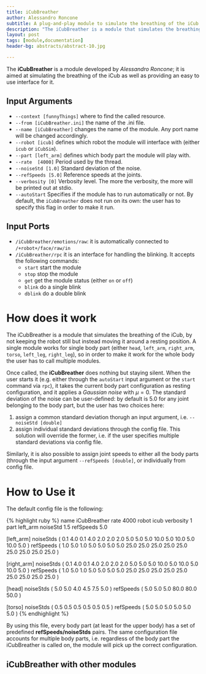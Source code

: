 ```yaml
---
title: iCubBreather
author: Alessandro Roncone
subtitle: A plug-and-play module to simulate the breathing of the iCub.
description: "The iCubBreather is a module that simulates the breathing of the iCub, by not keeping the robot still but instead moving it around a resting position."
layout: post
tags: [module,documentation]
header-bg: abstracts/abstract-10.jpg

---
```


The **iCubBreather** is a module developed by *Alessandro Roncone*; it is aimed at simulating the breathing of the iCub as well as providing an easy to use interface for it.

## Input Arguments
* `--context [funnyThings]`   where to find the called resource.
* `--from [iCubBreather.ini]` the name of the .ini file.
* `--name [iCubBreather]`     changes the name of the module. Any port name will be changed accordingly.
* `--robot [icub]`            defines which robot the module will interface with (either `icub` or `iCubSim`).
* `--part [left_arm]`         defines which body part the module will play with.
* `--rate  [4000]`            Period used by the thread.
* `--noiseStd [1.0]`          Standard deviation of the noise.
* `--refSpeeds [5.0]`         Reference speeds at the joints.
* `--verbosity [0]`           Verbosity level. The more the verbosity, the more will be printed out at stdio.
* `--autoStart`               Specifies if the module has to run automatically or not. By default, the `iCubBreather` does not run on its own: the user has to specify this flag in order to make it run.

## Input Ports
* `/iCubBreather/emotions/raw`: it is automatically connected to `/+robot+/face/raw/in`
* `/iCubBreather/rpc` it is an interface for handling the blinking. It accepts the following commands:
  * `start` start the module
  * `stop` stop the module
  * `get` get the module status (either `on` or `off`)
  * `blink` do a single blink
  * `dblink` do a double blink

# How does it work
The iCubBreather is a module that simulates the breathing of the iCub, by not keeping the robot still but instead moving it around a resting position. A single module works for single body part (either `head`, `left_arm`, `right_arm`, `torso`, `left_leg`, `right_leg`), so in order to make it work for the whole body the user has to call multiple modules.

Once called, the **iCubBreather** does nothing but staying silent. When the user starts it (e.g. either through the `autoStart` input argument or the `start` command via `rpc`), it takes the current body part configuration as resting configuration, and it applies a *Gaussian noise* with $\mu=0$. The standard deviation of the noise can be user-defined: by default is $5.0$ for any joint belonging to the body part, but the user has two choices here:

 1. assign a common standard deviation thorugh an input argument, i.e. `--noiseStd [double]`
 2. assign individual standard deviations through the config file. This solution will override the former, i.e. if the user specifies multiple standard deviations via config file.

Similarly, it is also possible to assign joint speeds to either all the body parts (through the input argument `--refSpeeds [double]`, or individually from config file.

# How to Use it

The default config file is the following:

{% highlight ruby %}
name         iCubBreather
rate         4000
robot        icub
verbosity    1
part         left_arm
noiseStd     1.5
refSpeeds    5.0

[left_arm]
noiseStds ( 0.1 4.0 0.1 4.0 2.0 2.0 2.0  5.0  5.0  5.0 10.0  5.0 10.0  5.0 10.0  5.0 )
refSpeeds ( 1.0 5.0 1.0 5.0 5.0 5.0 5.0 25.0 25.0 25.0 25.0 25.0 25.0 25.0 25.0 25.0 )

[right_arm]
noiseStds ( 0.1 4.0 0.1 4.0 2.0 2.0 2.0  5.0  5.0  5.0 10.0  5.0 10.0  5.0 10.0  5.0 )
refSpeeds ( 1.0 5.0 1.0 5.0 5.0 5.0 5.0 25.0 25.0 25.0 25.0 25.0 25.0 25.0 25.0 25.0 )

[head]
noiseStds ( 5.0 5.0 4.0  4.5  7.5  5.0 )
refSpeeds ( 5.0 5.0 5.0 80.0 80.0 50.0 )

[torso]
noiseStds ( 0.5 0.5 0.5 0.5 0.5 0.5 )
refSpeeds ( 5.0 5.0 5.0 5.0 5.0 5.0 )
{% endhighlight %}

By using this file, every body part (at least for the upper body) has a set of predefined **refSpeeds/noiseStds** pairs. The same configuration file accounts for multiple body parts, i.e. regardless of the body part the iCubBreather is called on, the module will pick up the correct configuration.

## iCubBreather with other modules
